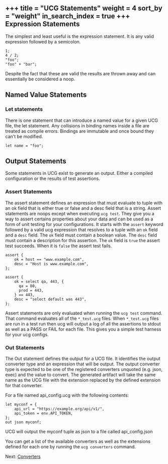 +++
title = "UCG Statements"
weight = 4
sort_by = "weight"
in_search_index = true
+++
Expression Statements
-------

The simplest and least useful is the expression statement. It is any valid expression 
followed by a semicolon.

```
1;
4 / 2;
"foo";
"foo" + "bar";
```

Despite the fact that these are valid the results are thrown away and can essentially 
be considered a noop.

Named Value Statements
--------

### Let statements

There is one statement that can introduce a named value for a given UCG file,
the let statement. Any collisions in binding names inside a file are treated as
compile errors. Bindings are immutable and once bound they can't be modified.

```
let name = "foo";
```

Output Statements
-----------

Some statements in UCG exist to generate an output. Either a compiled
configuration or the results of test assertions.

### Assert Statements

The assert statement defines an expression that must evaluate to tuple with an
ok field that is either true or false and a desc field that is a string. Assert
statements are noops except when executing `ucg test`. They give you a way to
assert certains properties about your data and can be used as a form of unit
testing for your configurations. It starts with the `assert` keyword followed
by a valid ucg expression that resolves to a tuple with an `ok` field and a
`desc` field. The `ok` field must contain a boolean value. The `desc` field
must contain a description for this assertion. The `ok` field is `true` the
assert test succeeds. When it is `false` the assert test fails.

```
assert {
    ok = host == "www.example.com",
    desc = "Host is www.example.com",
};

assert {
    ok = select qa, 443, {
      qa = 80,
      prod = 443,
    } == 443,
    desc = "select default was 443",
};
```

Assert statements are only evaluated when running the `ucg test` command. That
command evaluates all of the `*_test.ucg` files. When `*_test.ucg` files are
run in a test run then ucg will output a log of all the assertions to stdout as
well as a PASS or FAIL for each file. This gives you a simple test harness for
your ucg configs.

### Out Statements

The Out statement defines the output for a UCG file. It identifies the output
converter type and an expression that will be output. The output converter type
is expected to be one of the registered converters unquoted (e.g. json, exec)
and the value to convert. The generated artifact will take the same name as
the UCG file with the extension replaced by the defined extension for that
converter.

For a file named api_config.ucg with the following contents:

```
let myconf = {
    api_url = "https://example.org/api/v1/",
    api_token = env.API_TOKEN,
};
out json myconf;
```

UCG will output the myconf tuple as json to a file called api_config.json

You can get a list of the available converters as well as the extensions
defined for each one by running the `ucg converters` command.

Next: <a href="/reference/converters">Converters</a>